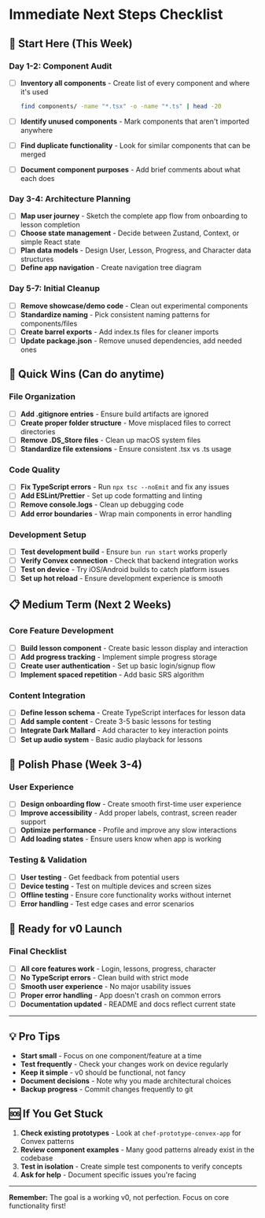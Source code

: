 # Immediate Next Steps Checklist

## 🎯 Start Here (This Week)

### Day 1-2: Component Audit

- [ ] **Inventory all components** - Create list of every component and where it's used

  ```bash
  find components/ -name "*.tsx" -o -name "*.ts" | head -20
  ```

- [ ] **Identify unused components** - Mark components that aren't imported anywhere
- [ ] **Find duplicate functionality** - Look for similar components that can be merged
- [ ] **Document component purposes** - Add brief comments about what each does

### Day 3-4: Architecture Planning  

- [ ] **Map user journey** - Sketch the complete app flow from onboarding to lesson completion
- [ ] **Choose state management** - Decide between Zustand, Context, or simple React state
- [ ] **Plan data models** - Design User, Lesson, Progress, and Character data structures
- [ ] **Define app navigation** - Create navigation tree diagram

### Day 5-7: Initial Cleanup

- [ ] **Remove showcase/demo code** - Clean out experimental components
- [ ] **Standardize naming** - Pick consistent naming patterns for components/files
- [ ] **Create barrel exports** - Add index.ts files for cleaner imports
- [ ] **Update package.json** - Remove unused dependencies, add needed ones

## 🔧 Quick Wins (Can do anytime)

### File Organization

- [ ] **Add .gitignore entries** - Ensure build artifacts are ignored
- [ ] **Create proper folder structure** - Move misplaced files to correct directories
- [ ] **Remove .DS_Store files** - Clean up macOS system files
- [ ] **Standardize file extensions** - Ensure consistent .tsx vs .ts usage

### Code Quality

- [ ] **Fix TypeScript errors** - Run `npx tsc --noEmit` and fix any issues
- [ ] **Add ESLint/Prettier** - Set up code formatting and linting
- [ ] **Remove console.logs** - Clean up debugging code
- [ ] **Add error boundaries** - Wrap main components in error handling

### Development Setup

- [ ] **Test development build** - Ensure `bun run start` works properly
- [ ] **Verify Convex connection** - Check that backend integration works
- [ ] **Test on device** - Try iOS/Android builds to catch platform issues
- [ ] **Set up hot reload** - Ensure development experience is smooth

## 📋 Medium Term (Next 2 Weeks)

### Core Feature Development

- [ ] **Build lesson component** - Create basic lesson display and interaction
- [ ] **Add progress tracking** - Implement simple progress storage
- [ ] **Create user authentication** - Set up basic login/signup flow
- [ ] **Implement spaced repetition** - Add basic SRS algorithm

### Content Integration

- [ ] **Define lesson schema** - Create TypeScript interfaces for lesson data
- [ ] **Add sample content** - Create 3-5 basic lessons for testing
- [ ] **Integrate Dark Mallard** - Add character to key interaction points
- [ ] **Set up audio system** - Basic audio playback for lessons

## 🎨 Polish Phase (Week 3-4)

### User Experience

- [ ] **Design onboarding flow** - Create smooth first-time user experience
- [ ] **Improve accessibility** - Add proper labels, contrast, screen reader support
- [ ] **Optimize performance** - Profile and improve any slow interactions
- [ ] **Add loading states** - Ensure users know when app is working

### Testing & Validation

- [ ] **User testing** - Get feedback from potential users
- [ ] **Device testing** - Test on multiple devices and screen sizes
- [ ] **Offline testing** - Ensure core functionality works without internet
- [ ] **Error handling** - Test edge cases and error scenarios

## 🚀 Ready for v0 Launch

### Final Checklist

- [ ] **All core features work** - Login, lessons, progress, character
- [ ] **No TypeScript errors** - Clean build with strict mode
- [ ] **Smooth user experience** - No major usability issues
- [ ] **Proper error handling** - App doesn't crash on common errors
- [ ] **Documentation updated** - README and docs reflect current state

---

## 💡 Pro Tips

- **Start small** - Focus on one component/feature at a time
- **Test frequently** - Check your changes work on device regularly  
- **Keep it simple** - v0 should be functional, not fancy
- **Document decisions** - Note why you made architectural choices
- **Backup progress** - Commit changes frequently to git

## 🆘 If You Get Stuck

1. **Check existing prototypes** - Look at `chef-prototype-convex-app` for Convex patterns
2. **Review component examples** - Many good patterns already exist in the codebase  
3. **Test in isolation** - Create simple test components to verify concepts
4. **Ask for help** - Document specific issues you're facing

---

**Remember:** The goal is a working v0, not perfection. Focus on core functionality first!
